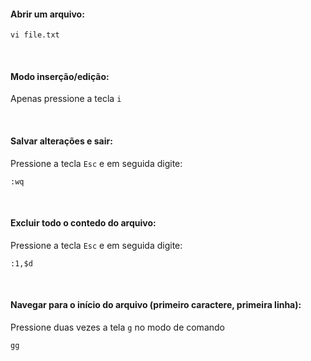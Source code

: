 #### Abrir um arquivo:
``` 
vi file.txt
```

<br>

#### Modo inserção/edição:
Apenas pressione a tecla `i`

<br>

#### Salvar alterações e sair:
Pressione a tecla `Esc` e em seguida digite:
``` 
:wq
```

<br>

#### Excluir todo o contedo do arquivo:
Pressione a tecla `Esc` e em seguida digite:
``` 
:1,$d
```

<br>

#### Navegar para o início do arquivo (primeiro caractere, primeira linha):
Pressione duas vezes a tela `g` no modo de comando
``` 
gg
```

<br>
